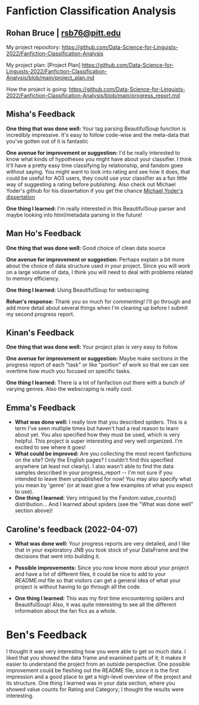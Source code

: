 # Fanfiction Classification Analysis

## Rohan Bruce | rsb76@pitt.edu

My project repository: https://github.com/Data-Science-for-Linguists-2022/Fanfiction-Classification-Analysis

My project plan: [Project Plan] https://github.com/Data-Science-for-Linguists-2022/Fanfiction-Classification-Analysis/blob/main/project_plan.md

How the project is going: https://github.com/Data-Science-for-Linguists-2022/Fanfiction-Classification-Analysis/blob/main/progress_report.md

## Misha's Feedback

**One thing that was done well:** Your tag parsing BeautifulSoup function is incredibly impressive. It's easy to follow code-wise and the meta-data that you've gotten out of it is fantastic

**One avenue for improvement or suggestion:** I'd be really interested to know what kinds of hypotheses you might have about your classifier. I think it'll have a pretty easy time classifying by relationship, and fandom goes without saying. You might want to look into rating and see how it does, that could be useful for AO3 users, they could use your classifier as a fun little way of suggesting a rating before publishing. Also check out Michael Yoder's github for his dissertation if you get the chance [Michael Yoder's dissertation](https://michaelmilleryoder.github.io/)

**One thing I learned:** I'm really interested in this BeautifulSoup parser and maybe looking into html/metadata parsing in the future!

## Man Ho's Feedback

**One thing that was done well:** Good choice of clean data source

**One avenue for improvement or suggestion:** Perhaps explain a bit more about the choice of data structure used in your project. Since you will work on a large volume of data, I think you will need to deal with problems related to memory efficiency.

**One thing I learned:** Using BeautifulSoup for webscraping


**Rohan's response:** Thank you so much for commenting! I'll go through and add more detail about several things when I'm cleaning up before I submit my second progress report.


## Kinan's Feedback

**One thing that was done well:** Your project plan is very easy to follow.

**One avenue for improvement or suggestion:** Maybe make sections in the progress report of each "task" or like "portion" of work so that we can see overtime how much you focused on specific tasks.

**One thing I learned:** There is a lot of fanfaction out there with a bunch of varying genres. Also the webscraping is really cool.

## Emma's Feedback

- **What was done well:** I really love that you described spiders.  This is a term I've seen multiple times but haven't had a real reason to learn about yet.  You also specified how they must be used, which is very helpful.  This project is super interesting and very well organized. I'm excited to see where it goes!
- **What could be improved:** Are you collecting the most recent fanfictions on the site? Only the English pages? I couldn't find this specified anywhere (at least not clearly).  I also wasn't able to find the data samples described in your progress_report -- I'm not sure if you intended to leave them unpublished for now!  You may also specify what you mean by 'genre' (or at least give a few examples of what you expect to use).
- **One thing I learned:** Very intrigued by the Fandom.value_counts() distribution... And I learned about spiders (see the "What was done well" section above)!

## Caroline's feedback (2022-04-07)

- **What was done well:** Your progress reports are very detailed, and I like that in your exploratory JNB you took stock of your DataFrame and the decisions that went into building it.

- **Possible improvements:** Since you now know more about your project and have a lot of different files, it could be nice to add to your *README.md* file so that visitors can get a general idea of what your project is without having to go through all the code.

- **One thing I learned:** This was my first time encountering spiders and BeautifulSoup! Also, it was quite interesting to see all the different information about the fan fics as a whole.

# Ben's Feedback
I thought it was very interesting how you were able to get so much data.
I liked that you showed the data frame and examined parts of it; it makes it easier to understand the project from an outside perspective.
One possible improvement could be fleshing out the README file, since it is the first impression and a good place to get a high-level overview of the project and its structure.
One thing I learned was in your data section, where you showed value counts for Rating and Category; I thought the results were interesting.

